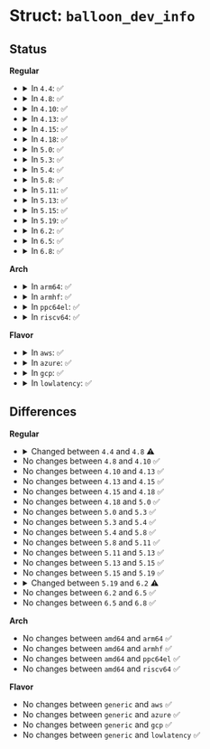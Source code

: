 # Struct: <code>balloon_dev_info</code>

## Status
<b>Regular</b>
<ul>
<li>
<details>
<summary>In <code>4.4</code>: ✅</summary>

```c
struct balloon_dev_info {
    long unsigned int isolated_pages;
    spinlock_t pages_lock;
    struct list_head pages;
    int (*migratepage)(struct balloon_dev_info *, struct page *, struct page *, enum migrate_mode);
};
```
</details>
</li>
<li>
<details>
<summary>In <code>4.8</code>: ✅</summary>

```c
struct balloon_dev_info {
    long unsigned int isolated_pages;
    spinlock_t pages_lock;
    struct list_head pages;
    int (*migratepage)(struct balloon_dev_info *, struct page *, struct page *, enum migrate_mode);
    struct inode *inode;
};
```
</details>
</li>
<li>
<details>
<summary>In <code>4.10</code>: ✅</summary>

```c
struct balloon_dev_info {
    long unsigned int isolated_pages;
    spinlock_t pages_lock;
    struct list_head pages;
    int (*migratepage)(struct balloon_dev_info *, struct page *, struct page *, enum migrate_mode);
    struct inode *inode;
};
```
</details>
</li>
<li>
<details>
<summary>In <code>4.13</code>: ✅</summary>

```c
struct balloon_dev_info {
    long unsigned int isolated_pages;
    spinlock_t pages_lock;
    struct list_head pages;
    int (*migratepage)(struct balloon_dev_info *, struct page *, struct page *, enum migrate_mode);
    struct inode *inode;
};
```
</details>
</li>
<li>
<details>
<summary>In <code>4.15</code>: ✅</summary>

```c
struct balloon_dev_info {
    long unsigned int isolated_pages;
    spinlock_t pages_lock;
    struct list_head pages;
    int (*migratepage)(struct balloon_dev_info *, struct page *, struct page *, enum migrate_mode);
    struct inode *inode;
};
```
</details>
</li>
<li>
<details>
<summary>In <code>4.18</code>: ✅</summary>

```c
struct balloon_dev_info {
    long unsigned int isolated_pages;
    spinlock_t pages_lock;
    struct list_head pages;
    int (*migratepage)(struct balloon_dev_info *, struct page *, struct page *, enum migrate_mode);
    struct inode *inode;
};
```
</details>
</li>
<li>
<details>
<summary>In <code>5.0</code>: ✅</summary>

```c
struct balloon_dev_info {
    long unsigned int isolated_pages;
    spinlock_t pages_lock;
    struct list_head pages;
    int (*migratepage)(struct balloon_dev_info *, struct page *, struct page *, enum migrate_mode);
    struct inode *inode;
};
```
</details>
</li>
<li>
<details>
<summary>In <code>5.3</code>: ✅</summary>

```c
struct balloon_dev_info {
    long unsigned int isolated_pages;
    spinlock_t pages_lock;
    struct list_head pages;
    int (*migratepage)(struct balloon_dev_info *, struct page *, struct page *, enum migrate_mode);
    struct inode *inode;
};
```
</details>
</li>
<li>
<details>
<summary>In <code>5.4</code>: ✅</summary>

```c
struct balloon_dev_info {
    long unsigned int isolated_pages;
    spinlock_t pages_lock;
    struct list_head pages;
    int (*migratepage)(struct balloon_dev_info *, struct page *, struct page *, enum migrate_mode);
    struct inode *inode;
};
```
</details>
</li>
<li>
<details>
<summary>In <code>5.8</code>: ✅</summary>

```c
struct balloon_dev_info {
    long unsigned int isolated_pages;
    spinlock_t pages_lock;
    struct list_head pages;
    int (*migratepage)(struct balloon_dev_info *, struct page *, struct page *, enum migrate_mode);
    struct inode *inode;
};
```
</details>
</li>
<li>
<details>
<summary>In <code>5.11</code>: ✅</summary>

```c
struct balloon_dev_info {
    long unsigned int isolated_pages;
    spinlock_t pages_lock;
    struct list_head pages;
    int (*migratepage)(struct balloon_dev_info *, struct page *, struct page *, enum migrate_mode);
    struct inode *inode;
};
```
</details>
</li>
<li>
<details>
<summary>In <code>5.13</code>: ✅</summary>

```c
struct balloon_dev_info {
    long unsigned int isolated_pages;
    spinlock_t pages_lock;
    struct list_head pages;
    int (*migratepage)(struct balloon_dev_info *, struct page *, struct page *, enum migrate_mode);
    struct inode *inode;
};
```
</details>
</li>
<li>
<details>
<summary>In <code>5.15</code>: ✅</summary>

```c
struct balloon_dev_info {
    long unsigned int isolated_pages;
    spinlock_t pages_lock;
    struct list_head pages;
    int (*migratepage)(struct balloon_dev_info *, struct page *, struct page *, enum migrate_mode);
    struct inode *inode;
};
```
</details>
</li>
<li>
<details>
<summary>In <code>5.19</code>: ✅</summary>

```c
struct balloon_dev_info {
    long unsigned int isolated_pages;
    spinlock_t pages_lock;
    struct list_head pages;
    int (*migratepage)(struct balloon_dev_info *, struct page *, struct page *, enum migrate_mode);
    struct inode *inode;
};
```
</details>
</li>
<li>
<details>
<summary>In <code>6.2</code>: ✅</summary>

```c
struct balloon_dev_info {
    long unsigned int isolated_pages;
    spinlock_t pages_lock;
    struct list_head pages;
    int (*migratepage)(struct balloon_dev_info *, struct page *, struct page *, enum migrate_mode);
};
```
</details>
</li>
<li>
<details>
<summary>In <code>6.5</code>: ✅</summary>

```c
struct balloon_dev_info {
    long unsigned int isolated_pages;
    spinlock_t pages_lock;
    struct list_head pages;
    int (*migratepage)(struct balloon_dev_info *, struct page *, struct page *, enum migrate_mode);
};
```
</details>
</li>
<li>
<details>
<summary>In <code>6.8</code>: ✅</summary>

```c
struct balloon_dev_info {
    long unsigned int isolated_pages;
    spinlock_t pages_lock;
    struct list_head pages;
    int (*migratepage)(struct balloon_dev_info *, struct page *, struct page *, enum migrate_mode);
};
```
</details>
</li>
</ul>
<b>Arch</b>
<ul>
<li>
<details>
<summary>In <code>arm64</code>: ✅</summary>

```c
struct balloon_dev_info {
    long unsigned int isolated_pages;
    spinlock_t pages_lock;
    struct list_head pages;
    int (*migratepage)(struct balloon_dev_info *, struct page *, struct page *, enum migrate_mode);
    struct inode *inode;
};
```
</details>
</li>
<li>
<details>
<summary>In <code>armhf</code>: ✅</summary>

```c
struct balloon_dev_info {
    long unsigned int isolated_pages;
    spinlock_t pages_lock;
    struct list_head pages;
    int (*migratepage)(struct balloon_dev_info *, struct page *, struct page *, enum migrate_mode);
    struct inode *inode;
};
```
</details>
</li>
<li>
<details>
<summary>In <code>ppc64el</code>: ✅</summary>

```c
struct balloon_dev_info {
    long unsigned int isolated_pages;
    spinlock_t pages_lock;
    struct list_head pages;
    int (*migratepage)(struct balloon_dev_info *, struct page *, struct page *, enum migrate_mode);
    struct inode *inode;
};
```
</details>
</li>
<li>
<details>
<summary>In <code>riscv64</code>: ✅</summary>

```c
struct balloon_dev_info {
    long unsigned int isolated_pages;
    spinlock_t pages_lock;
    struct list_head pages;
    int (*migratepage)(struct balloon_dev_info *, struct page *, struct page *, enum migrate_mode);
    struct inode *inode;
};
```
</details>
</li>
</ul>
<b>Flavor</b>
<ul>
<li>
<details>
<summary>In <code>aws</code>: ✅</summary>

```c
struct balloon_dev_info {
    long unsigned int isolated_pages;
    spinlock_t pages_lock;
    struct list_head pages;
    int (*migratepage)(struct balloon_dev_info *, struct page *, struct page *, enum migrate_mode);
    struct inode *inode;
};
```
</details>
</li>
<li>
<details>
<summary>In <code>azure</code>: ✅</summary>

```c
struct balloon_dev_info {
    long unsigned int isolated_pages;
    spinlock_t pages_lock;
    struct list_head pages;
    int (*migratepage)(struct balloon_dev_info *, struct page *, struct page *, enum migrate_mode);
    struct inode *inode;
};
```
</details>
</li>
<li>
<details>
<summary>In <code>gcp</code>: ✅</summary>

```c
struct balloon_dev_info {
    long unsigned int isolated_pages;
    spinlock_t pages_lock;
    struct list_head pages;
    int (*migratepage)(struct balloon_dev_info *, struct page *, struct page *, enum migrate_mode);
    struct inode *inode;
};
```
</details>
</li>
<li>
<details>
<summary>In <code>lowlatency</code>: ✅</summary>

```c
struct balloon_dev_info {
    long unsigned int isolated_pages;
    spinlock_t pages_lock;
    struct list_head pages;
    int (*migratepage)(struct balloon_dev_info *, struct page *, struct page *, enum migrate_mode);
    struct inode *inode;
};
```
</details>
</li>
</ul>

## Differences
<b>Regular</b>
<ul>
<li>
<details>
<summary>Changed between <code>4.4</code> and <code>4.8</code> ⚠️</summary>
<ul>
<li>
<b>Field added. </b>
<code>struct inode *inode</code>
</li>
</ul>
</details>
</li>
<li>
No changes between <code>4.8</code> and <code>4.10</code> ✅
</li>
<li>
No changes between <code>4.10</code> and <code>4.13</code> ✅
</li>
<li>
No changes between <code>4.13</code> and <code>4.15</code> ✅
</li>
<li>
No changes between <code>4.15</code> and <code>4.18</code> ✅
</li>
<li>
No changes between <code>4.18</code> and <code>5.0</code> ✅
</li>
<li>
No changes between <code>5.0</code> and <code>5.3</code> ✅
</li>
<li>
No changes between <code>5.3</code> and <code>5.4</code> ✅
</li>
<li>
No changes between <code>5.4</code> and <code>5.8</code> ✅
</li>
<li>
No changes between <code>5.8</code> and <code>5.11</code> ✅
</li>
<li>
No changes between <code>5.11</code> and <code>5.13</code> ✅
</li>
<li>
No changes between <code>5.13</code> and <code>5.15</code> ✅
</li>
<li>
No changes between <code>5.15</code> and <code>5.19</code> ✅
</li>
<li>
<details>
<summary>Changed between <code>5.19</code> and <code>6.2</code> ⚠️</summary>
<ul>
<li>
<b>Field removed. </b>
<code>struct inode *inode</code>
</li>
</ul>
</details>
</li>
<li>
No changes between <code>6.2</code> and <code>6.5</code> ✅
</li>
<li>
No changes between <code>6.5</code> and <code>6.8</code> ✅
</li>
</ul>
<b>Arch</b>
<ul>
<li>
No changes between <code>amd64</code> and <code>arm64</code> ✅
</li>
<li>
No changes between <code>amd64</code> and <code>armhf</code> ✅
</li>
<li>
No changes between <code>amd64</code> and <code>ppc64el</code> ✅
</li>
<li>
No changes between <code>amd64</code> and <code>riscv64</code> ✅
</li>
</ul>
<b>Flavor</b>
<ul>
<li>
No changes between <code>generic</code> and <code>aws</code> ✅
</li>
<li>
No changes between <code>generic</code> and <code>azure</code> ✅
</li>
<li>
No changes between <code>generic</code> and <code>gcp</code> ✅
</li>
<li>
No changes between <code>generic</code> and <code>lowlatency</code> ✅
</li>
</ul>
